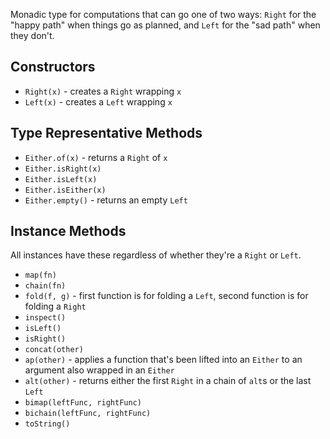 Monadic type for computations that can go one of two ways: `Right` for the "happy path" when things go as planned, and `Left` for the "sad path" when they don't.

## Constructors

- `Right(x)` - creates a `Right` wrapping `x`
- `Left(x)` - creates a `Left` wrapping `x`

## Type Representative Methods

- `Either.of(x)` - returns a `Right` of `x`
- `Either.isRight(x)`
- `Either.isLeft(x)`
- `Either.isEither(x)`
- `Either.empty()` - returns an empty `Left`

## Instance Methods

All instances have these regardless of whether they're a `Right` or `Left`.

- `map(fn)`
- `chain(fn)`
- `fold(f, g)` - first function is for folding a `Left`, second function is for folding a `Right`
- `inspect()`
- `isLeft()`
- `isRight()`
- `concat(other)`
- `ap(other)` - applies a function that's been lifted into an `Either` to an argument also wrapped in an `Either`
- `alt(other)` - returns either the first `Right` in a chain of `alt`s or the last `Left`
- `bimap(leftFunc, rightFunc)`
- `bichain(leftFunc, rightFunc)`
- `toString()`
